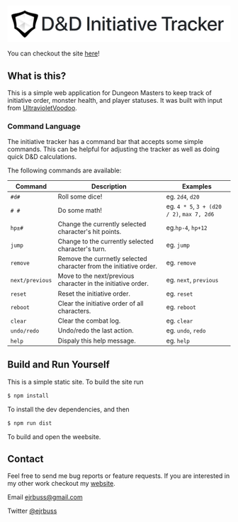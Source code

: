 ![logo](dist/logo-title.png)

You can checkout the site [here](https://ejrbuss.net/dnd-initiative-tracker)!

## What is this?

This is a simple web application for Dungeon Masters to keep track of initiative order, monster health, and player statuses. It was built with input from [UltravioletVoodoo](https://github.com/UltravioletVoodoo).

### Command Language

The initiative tracker has a command bar that accepts some simple commands. This can be helpful for adjusting the tracker as well as doing quick D&D calculations.

The following commands are available:

|Command|Description|Examples|
|---|---|---|
|`#d#`|Roll some dice!|eg. `2d4`, `d20`|
|`# #`|Do some math!|eg. `4 * 5`, `3 + (d20 / 2)`, `max 7, 2d6`
|`hp±#`|Change the currently selected character's hit points.|eg.`hp-4`, `hp+12`|
|`jump`|Change to the currently selected character's turn.|eg. `jump`|
|`remove`|Remove the currnetly selected character from the initiative order.|eg. `remove`|
|`next/previous`|Move to the next/previous character in the initiative order.|eg. `next`, `previous`|
|`reset`|Reset the initiative order.|eg. `reset`|
|`reboot`|Clear the initiative order of all characters.|eg. `reboot`|
|`clear`|Clear the combat log.|eg. `clear`|
|`undo/redo`|Undo/redo the last action.|eg. `undo`, `redo`|
|`help`|Dispaly this help message.|eg. `help`|

## Build and Run Yourself

This is a simple static site. To build the site run
```bash
$ npm install
```
To install the dev dependencies, and then 
```bash
$ npm run dist
```
To build and open the weebsite.

## Contact

Feel free to send me bug reports or feature requests. If you are interested in my other work checkout my [website](https://ejrbuss.net). 

Email ejrbuss@gmail.com

Twitter [@ejrbuss](https://twitter.com/ejrbuss)